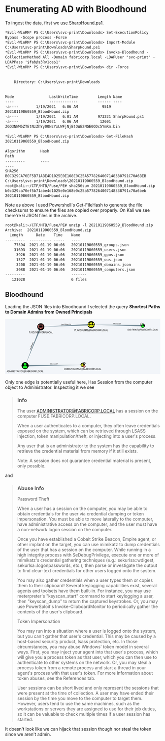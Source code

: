# Enumerating AD with Bloodhound

To ingest the data, first we [use SharpHound.ps1](https://github.com/BloodHoundAD/BloodHound/tree/master/Collectors).

```text
*Evil-WinRM* PS C:\Users\svc-print\Downloads> Set-ExecutionPolicy Bypass -Scope process -Force
*Evil-WinRM* PS C:\Users\svc-print\Downloads> Import-Module C:\Users\svc-print\Downloads\SharpHound.ps1
*Evil-WinRM* PS C:\Users\svc-print\Downloads> Invoke-Bloodhound -CollectionMethod All -Domain fabricorp.local -LDAPUser "svc-print" -LDAPPass '$fab@s3Rv1ce$1'
*Evil-WinRM* PS C:\Users\svc-print\Downloads> dir -Force


    Directory: C:\Users\svc-print\Downloads


Mode                LastWriteTime         Length Name
----                -------------         ------ ----
-a----        1/19/2021   6:06 AM           9519 20210119060559_BloodHound.zip
-a----        1/19/2021   6:01 AM         973221 SharpHound.ps1
-a----        1/19/2021   6:06 AM          12601 ZGQ3NWM5ZTEtNzZhYy00NzYxLWFjNjEtOWE2NGE0ODc5YmRm.bin

*Evil-WinRM* PS C:\Users\svc-print\Downloads> Get-FileHash 20210119060559_BloodHound.zip

Algorithm       Hash                                                                   Path
---------       ----                                                                   ----
SHA256          B0C329CA70EF5B71ABE4D1025E0E168E0C25A5778264007148338791C70A6BEB       C:\Users\svc-print\Downloads\20210119060559_BloodHound.zip
root@kali:~/CTF/HTB/Fuse/PE# sha256sum 20210119060559_BloodHound.zip
b0c329ca70ef5b71abe4d1025e0e168e0c25a5778264007148338791c70a6beb  20210119060559_BloodHound.zip
```

Note as above I used Powershell's Get-FileHash to generate the file checksums to ensure the files are copied over properly. On Kali we see there're 6 JSON files in the archive.

```text
root@kali:~/CTF/HTB/Fuse/PE# unzip -l 20210119060559_BloodHound.zip
Archive:  20210119060559_BloodHound.zip
  Length      Date    Time    Name
---------  ---------- -----   ----
    77594  2021-01-19 06:06   20210119060559_groups.json
    31693  2021-01-19 06:06   20210119060559_users.json
     3926  2021-01-19 06:06   20210119060559_gpos.json
     1527  2021-01-19 06:06   20210119060559_ous.json
     3200  2021-01-19 06:06   20210119060559_domains.json
     3088  2021-01-19 06:06   20210119060559_computers.json
---------                     -------
   121028                     6 files
```

## Bloodhound

Loading the JSON files into Bloodhound I selected the query **Shortest Paths to Domain Admins from Owned Principals**

![AD_bloodhound](Pics\AD_bloodhound.png)

Only one edge is potentially useful here, Has Session from the computer object to Administrator. Inspecting it we see

> ### Info
>
> The user ADMINISTRATOR@FABRICORP.LOCAL has a session on the computer FUSE.FABRICORP.LOCAL.
>
> When a user authenticates to a computer, they often leave credentials exposed on the system, which can be retrieved through LSASS injection, token manipulation/theft, or injecting into a user's process.
>
> Any user that is an administrator to the system has the capability to retrieve the credential material from memory if it still exists.
>
> Note: A session does not guarantee credential material is present, only possible.

and

> ### Abuse Info
> 
> Password Theft
> 
> When a user has a session on the computer, you may be able to obtain credentials for the user via credential dumping or token impersonation. You must be able to move laterally to the computer, have administrative access on the computer, and the user must have a non-network logon session on the computer.
> 
> Once you have established a Cobalt Strike Beacon, Empire agent, or other implant on the target, you can use mimikatz to dump credentials of the user that has a session on the computer. While running in a high integrity process with SeDebugPrivilege, execute one or more of mimikatz's credential gathering techniques (e.g.: sekurlsa::wdigest, sekurlsa::logonpasswords, etc.), then parse or investigate the output to find clear-text credentials for other users logged onto the system.
> 
> You may also gather credentials when a user types them or copies them to their clipboard! Several keylogging capabilities exist, several agents and toolsets have them built-in. For instance, you may use meterpreter's "keyscan_start" command to start keylogging a user, then "keyscan_dump" to return the captured keystrokes. Or, you may use PowerSploit's Invoke-ClipboardMonitor to periodically gather the contents of the user's clipboard.
> 
> Token Impersonation
> 
> You may run into a situation where a user is logged onto the system, but you can't gather that user's credential. This may be caused by a host-based security product, lsass protection, etc. In those circumstances, you may abuse Windows' token model in several ways. First, you may inject your agent into that user's process, which will give you a process token as that user, which you can then use to authenticate to other systems on the network. Or, you may steal a process token from a remote process and start a thread in your agent's process with that user's token. For more information about token abuses, see the References tab.
> 
> User sessions can be short lived and only represent the sessions that were present at the time of collection. A user may have ended their session by the time you move to the computer to target them. However, users tend to use the same machines, such as the workstations or servers they are assigned to use for their job duties, so it can be valuable to check multiple times if a user session has started.

It doesn't look like we can hijack that session though nor steal the token since we aren't admin.